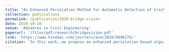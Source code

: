 ```yaml
---
title: "An Enhanced Percolation Method for Automatic Detection of Cracks in Concrete Bridges"
collection: publications
permalink: /publication/2020-bridge-vision
date: 2020-10-10
venue: 'Advances in Civil Engineering'
paperurl: '/files/pdf/research/bridgevision.pdf'
link: 'https://www.hindawi.com/journals/ace/2020/8896176/'
citation: 'In this work, we propose an enhanced percolation-based algorithm to detect bridge cracks.'
---
```

